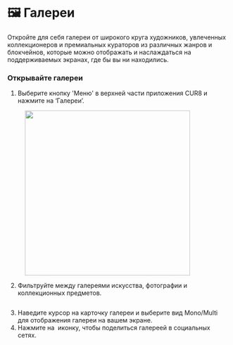 # 🖼️ Галереи

Откройте для себя галереи от широкого круга художников, увлеченных коллекционеров и премиальных кураторов из различных жанров и блокчейнов, которые можно отображать и наслаждаться на поддерживаемых экранах, где бы вы ни находились.&#x20;

### Открывайте галереи



1. Выберите кнопку 'Меню' в верхней части приложения CUR8 и нажмите на ‘Галереи’.

<figure><img src="../.gitbook/assets/Screenshot 2025-03-23 at 14.08.45.png" alt="" width="375"><figcaption></figcaption></figure>

2. Фильтруйте между галереями искусства, фотографии и коллекционных предметов.

<figure><img src="../.gitbook/assets/Screenshot 2025-03-23 at 14.12.35.png" alt=""><figcaption></figcaption></figure>

3. Наведите курсор на карточку галереи и выберите вид Mono/Multi для отображения галереи на вашем экране. &#x20;
4. Нажмите на <img src="../.gitbook/assets/Screenshot 2025-03-23 at 14.18.28.png" alt="" data-size="line"> иконку, чтобы поделиться галереей в социальных сетях.&#x20;